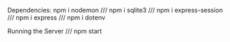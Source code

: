 Dependencies: npm i nodemon /// npm i sqlite3 /// npm i express-session /// npm i express /// npm i dotenv

Running the Server /// npm start
